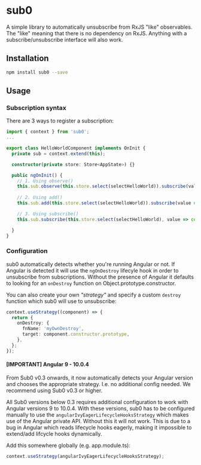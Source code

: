 # sub0

A simple library to automatically unsubscribe from RxJS "like" observables. The "like" meaning that there is no
dependency on RxJS. Anything with a subscribe/unsubscribe interface will also work.

## Installation

```bash
npm install sub0 --save
```

## Usage

### Subscription syntax

There are 3 ways to register a subscription:

```ts
import { context } from 'sub0';
...

export class HelloWorldComponent implements OnInit {
  private sub = context.extend(this);

  constructor(private store: Store<AppState>) {}

  public ngOnInit() {
    // 1. Using observe()
    this.sub.observe(this.store.select(selectHelloWorld)).subscribe(value => console.log(value));
   
    // 2. Using add()
    this.sub.add(this.store.select(selectHelloWorld)).subscribe(value => console.log(value));

    // 3. Using subscribe()
    this.sub.subscribe(this.store.select(selectHelloWorld), value => console.log(value));

  }
}
```

### Configuration

sub0 automatically detects whether you're running Angular or not. If Angular is detected it will use the `ngOnDestroy`
lifecyle hook in order to unsubscribe from subscriptions. Without the presence of Angular it defaults to looking for an
`onDestroy` function on Object.prototype.constructor.

You can also create your own _"strategy"_ and specify a custom `destroy` function which sub0 will use to unsubscribe:

```ts
context.useStrategy((component) => {
  return {
    onDestroy: {
      fnName: 'myOwnDestroy',
      target: component.constructor.prototype,
    },
  };
});
```

#### [IMPORTANT] Angular 9 - 10.0.4

From Sub0 v0.3 onwards, it now automatically detects your Angular version and chooses the appropriate strategy. I.e. no additional
config needed. We recommend using Sub0 v0.3 or higher.

All Sub0 versions below 0.3 requires additional configuration to work with Angular versions 9 to 10.0.4.
With these versions, sub0 has to be configured manually to use the `angularIvyEagerLifecycleHooksStrategy` which makes
use of the Angular private API. Without this it will not work. This is due to a bug in Angular which reads lifecycle
hooks eagerly, making it impossible to extend/add lifcycle hooks dynamically.

Add this somewhere globally (e.g. app.module.ts):
```ts
context.useStrategy(angularIvyEagerLifecycleHooksStrategy);
```
